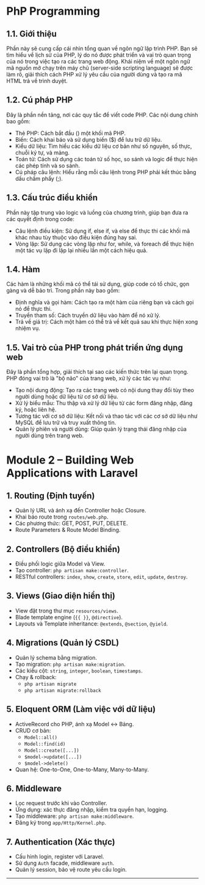 # PhP Programming
## 1.1. Giới thiệu
Phần này sẽ cung cấp cái nhìn tổng quan về ngôn ngữ lập trình PHP. Bạn sẽ tìm hiểu về lịch sử của PHP, lý do nó được phát triển và vai trò quan trọng của nó trong việc tạo ra các trang web động. Khái niệm về một ngôn ngữ mã nguồn mở chạy trên máy chủ (server-side scripting language) sẽ được làm rõ, giải thích cách PHP xử lý yêu cầu của người dùng và tạo ra mã HTML trả về trình duyệt.
## 1.2.  Cú pháp PHP
Đây là phần nền tảng, nơi các quy tắc để viết code PHP. Các nội dung chính bao gồm:
* Thẻ PHP: Cách bắt đầu (<?php) và kết thúc (?>) một khối mã PHP.
* Biến: Cách khai báo và sử dụng biến ($) để lưu trữ dữ liệu.
* Kiểu dữ liệu: Tìm hiểu các kiểu dữ liệu cơ bản như số nguyên, số thực, chuỗi ký tự, và mảng.
* Toán tử: Cách sử dụng các toán tử số học, so sánh và logic để thực hiện các phép tính và so sánh.
* Cú pháp câu lệnh: Hiểu rằng mỗi câu lệnh trong PHP phải kết thúc bằng dấu chấm phẩy (;).
## 1.3. Cấu trúc điều khiển
Phần này tập trung vào logic và luồng của chương trình, giúp bạn đưa ra các quyết định trong code:
* Câu lệnh điều kiện: Sử dụng if, else if, và else để thực thi các khối mã khác nhau tùy thuộc vào điều kiện đúng hay sai.
* Vòng lặp: Sử dụng các vòng lặp như for, while, và foreach để thực hiện một tác vụ lặp đi lặp lại nhiều lần một cách hiệu quả.
## 1.4. Hàm
Các hàm là những khối mã có thể tái sử dụng, giúp code có tổ chức, gọn gàng và dễ bảo trì. Trong phần này bao gồm:
* Định nghĩa và gọi hàm: Cách tạo ra một hàm của riêng bạn và cách gọi nó để thực thi.
* Truyền tham số: Cách truyền dữ liệu vào hàm để nó xử lý.
* Trả về giá trị: Cách một hàm có thể trả về kết quả sau khi thực hiện xong nhiệm vụ.
## 1.5. Vai trò của PHP trong phát triển ứng dụng web
Đây là phần tổng hợp, giải thích tại sao các kiến thức trên lại quan trọng. PHP đóng vai trò là "bộ não" của trang web, xử lý các tác vụ như:
* Tạo nội dung động: Tạo ra các trang web có nội dung thay đổi tùy theo người dùng hoặc dữ liệu từ cơ sở dữ liệu.
* Xử lý biểu mẫu: Thu thập và xử lý dữ liệu từ các form đăng nhập, đăng ký, hoặc liên hệ.
* Tương tác với cơ sở dữ liệu: Kết nối và thao tác với các cơ sở dữ liệu như MySQL để lưu trữ và truy xuất thông tin.
* Quản lý phiên và người dùng: Giúp quản lý trạng thái đăng nhập của người dùng trên trang web.

# Module 2 – Building Web Applications with Laravel
## 1. Routing (Định tuyến)
- Quản lý URL và ánh xạ đến Controller hoặc Closure.
- Khai báo route trong `routes/web.php`.
- Các phương thức: GET, POST, PUT, DELETE.
- Route Parameters & Route Model Binding.
## 2. Controllers (Bộ điều khiển)
- Điều phối logic giữa Model và View.
- Tạo controller: `php artisan make:controller`.
- RESTful controllers: `index`, `show`, `create`, `store`, `edit`, `update`, `destroy`.
## 3. Views (Giao diện hiển thị)
- View đặt trong thư mục `resources/views`.
- Blade template engine (`{{ }}`, `@directive`).
- Layouts và Template inheritance: `@extends`, `@section`, `@yield`.
## 4. Migrations (Quản lý CSDL)
- Quản lý schema bằng migration.
- Tạo migration: `php artisan make:migration`.
- Các kiểu cột: `string`, `integer`, `boolean`, `timestamps`.
- Chạy & rollback: 
  - `php artisan migrate`
  - `php artisan migrate:rollback`
## 5. Eloquent ORM (Làm việc với dữ liệu)
- ActiveRecord cho PHP, ánh xạ Model ↔ Bảng.
- CRUD cơ bản:
  - `Model::all()`
  - `Model::find(id)`
  - `Model::create([...])`
  - `$model->update([...])`
  - `$model->delete()`
- Quan hệ: One-to-One, One-to-Many, Many-to-Many.
## 6. Middleware
- Lọc request trước khi vào Controller.
- Ứng dụng: xác thực đăng nhập, kiểm tra quyền hạn, logging.
- Tạo middleware: `php artisan make:middleware`.
- Đăng ký trong `app/Http/Kernel.php`.
## 7. Authentication (Xác thực)
- Cấu hình login, register với Laravel.
- Sử dụng `Auth` facade, middleware `auth`.
- Quản lý session, bảo vệ route yêu cầu login.
---
